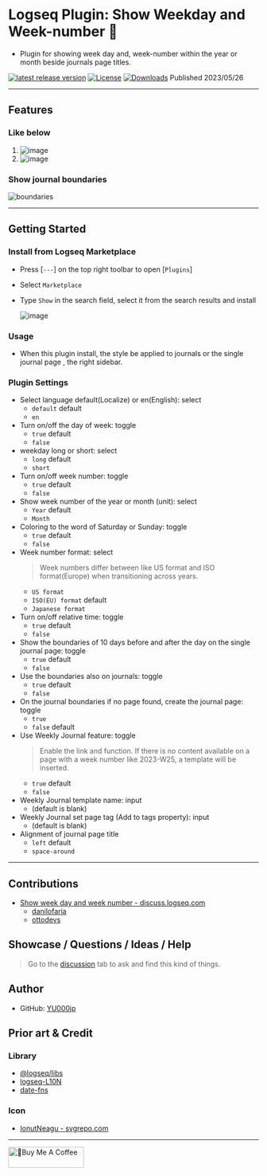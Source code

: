 # Logseq Plugin: Show Weekday and Week-number 📆

- Plugin for showing week day and, week-number within the year or month beside journals page titles.

[![latest release version](https://img.shields.io/github/v/release/YU000jp/logseq-plugin-show-weekday-and-week-number)](https://github.com/YU000jp/logseq-plugin-show-weekday-and-week-number/releases)
[![License](https://img.shields.io/github/license/YU000jp/logseq-plugin-show-weekday-and-week-number?color=blue)](https://github.com/YU000jp/logseq-plugin-show-weekday-and-week-number/LICENSE)
[![Downloads](https://img.shields.io/github/downloads/YU000jp/logseq-plugin-show-weekday-and-week-number/total.svg)](https://github.com/YU000jp/logseq-plugin-show-weekday-and-week-number/releases)
 Published 2023/05/26

---

## Features

### Like below

1. ![image](https://github.com/YU000jp/logseq-plugin-show-weekday-and-week-number/assets/111847207/f47b8948-5e7a-4e16-a5ae-6966672742b1)
1. ![image](https://github.com/YU000jp/logseq-plugin-show-weekday-and-week-number/assets/111847207/ee97c455-714e-45d2-9f9f-905798e298b4)

### Show journal boundaries

![boundaries](https://github.com/YU000jp/logseq-plugin-show-weekday-and-week-number/assets/111847207/685d00e7-b67d-4ee3-9f8a-25657447a2ea)

---

## Getting Started

### Install from Logseq Marketplace

- Press [`---`] on the top right toolbar to open [`Plugins`]
- Select `Marketplace`
- Type `Show` in the search field, select it from the search results and install

   ![image](https://github.com/YU000jp/logseq-plugin-show-weekday-and-week-number/assets/111847207/5c3a2b34-298b-4790-8e12-01d83e289794)

### Usage

- When this plugin install, the style be applied to journals or the single journal page , the right sidebar.

### Plugin Settings

- Select language default(Localize) or en(English): select
  - `default` default
  - `en`
- Turn on/off the day of week: toggle
  - `true` default
  - `false`
- weekday long or short: select
  - `long` default
  - `short`
- Turn on/off week number: toggle
  - `true` default
  - `false`
- Show week number of the year or month (unit): select
  - `Year` default
  - `Month`
- Coloring to the word of Saturday or Sunday: toggle
  - `true` default
  - `false`
- Week number format: select
  > Week numbers differ between like US format and ISO format(Europe) when transitioning across years.
  - `US format`
  - `ISO(EU) format` default
  - `Japanese format`
- Turn on/off relative time: toggle
  - `true` default
  - `false`
- Show the boundaries of 10 days before and after the day on the single journal page: toggle
  - `true` default
  - `false`
- Use the boundaries also on journals: toggle
  - `true` default
  - `false`
- On the journal boundaries if no page found, create the journal page: toggle
  - `true`
  - `false` default
- Use Weekly Journal feature: toggle
  > Enable the link and function. If there is no content available on a page with a week number like 2023-W25, a template will be inserted.
  - `true` default
  - `false` 
- Weekly Journal template name: input
   - (default is blank)
- Weekly Journal set page tag (Add to tags property): input
   - (default is blank)
- Alignment of journal page title
   - `left` default
   - `space-around`
---

## Contributions

- [Show week day and week number - discuss.logseq.com](https://discuss.logseq.com/t/show-week-day-and-week-number/12685/18)
   - [danilofaria](https://discuss.logseq.com/u/danilofaria/)
   - [ottodevs](https://discuss.logseq.com/u/ottodevs/)

## Showcase / Questions / Ideas / Help

> Go to the [discussion](https://github.com/YU000jp/logseq-plugin-show-weekday-and-week-number/discussions) tab to ask and find this kind of things.

## Author

- GitHub: [YU000jp](https://github.com/YU000jp)

## Prior art & Credit

### Library

- [@logseq/libs](https://logseq.github.io/plugins/)
- [logseq-L10N](https://github.com/sethyuan/logseq-l10n)
- [date-fns](https://date-fns.org/)

### Icon

- [IonutNeagu - svgrepo.com](https://www.svgrepo.com/svg/490868/monday)

---

<a href="https://www.buymeacoffee.com/yu000japan" target="_blank"><img src="https://cdn.buymeacoffee.com/buttons/v2/default-violet.png" alt="🍌Buy Me A Coffee" style="height: 42px;width: 152px" ></a>
